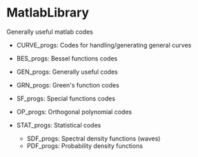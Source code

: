 # MatlabLibrary
Generally useful matlab codes

* CURVE_progs:   Codes for handling/generating general curves

* BES_progs:     Bessel functions codes

* GEN_progs:     Generally useful codes

* GRN_progs:     Green's function codes

* SF_progs:      Special functions codes

* OP_progs:      Orthogonal polynomial codes

* STAT_progs:    Statistical codes

   * SDF_progs:     Spectral density functions (waves)
   * PDF_progs:     Probability density functions
